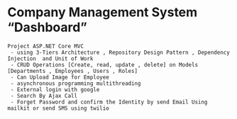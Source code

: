  # Company Management System “Dashboard” 
    Project ASP.NET Core MVC
     - using 3-Tiers Architecture , Repository Design Pattern , Dependency Injection  and Unit of Work
     - CRUD Operations [Create, read, update , delete] on Models [Departments , Employees , Users , Roles]
     - Can Upload Image for Employee
     - asynchronous programming multithreading
     - External login with google
     - Search By Ajax Call
     - Forget Password and confirm the Identity by send Email Using mailkit or send SMS using twilio
